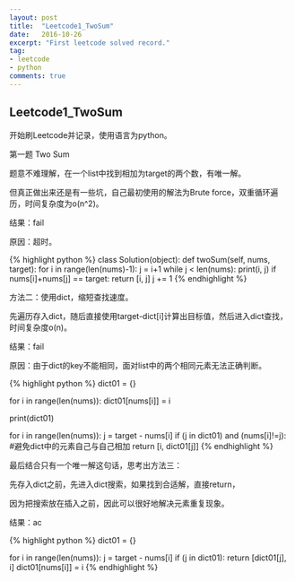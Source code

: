 ```yaml
---
layout: post
title:  "Leetcode1_TwoSum"
date:   2016-10-26
excerpt: "First leetcode solved record."
tag:
- leetcode
- python
comments: true
---
```


## Leetcode1_TwoSum

开始刷Leetcode并记录，使用语言为python。

第一题 Two Sum

题意不难理解，在一个list中找到相加为target的两个数，有唯一解。

但真正做出来还是有一些坑，自己最初使用的解法为Brute force，双重循环遍历，时间复杂度为o(n^2)。

结果：fail

原因：超时。

{% highlight python %}
class Solution(object):
    def twoSum(self, nums, target):
        for i in range(len(nums)-1):
            j = i+1
            while j < len(nums):
                print(i, j)
                if nums[i]+nums[j] == target:
                    return [i, j]
                j += 1
{% endhighlight %}

方法二：使用dict，缩短查找速度。

先遍历存入dict，随后直接使用target-dict[i]计算出目标值，然后进入dict查找，时间复杂度o(n)。

结果：fail

原因：由于dict的key不能相同，面对list中的两个相同元素无法正确判断。

{% highlight python %}
dict01 = {}

for i in range(len(nums)):
    dict01[nums[i]] = i

print(dict01)

for i in range(len(nums)):
    j = target - nums[i]
    if (j in dict01) and (nums[i]!=j): #避免dict中的元素自己与自己相加
        return [i, dict01[j]]
{% endhighlight %}

最后结合只有一个唯一解这句话，思考出方法三：

先存入dict之前，先进入dict搜索，如果找到合适解，直接return，

因为把搜索放在插入之前，因此可以很好地解决元素重复现象。

结果：ac

{% highlight python %}
dict01 = {}

for i in range(len(nums)):
    j = target - nums[i]
    if (j in dict01):
        return [dict01[j], i]
    dict01[nums[i]] = i
{% endhighlight %}